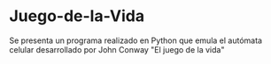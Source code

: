 # Juego-de-la-Vida
Se presenta un programa realizado en Python que emula el autómata celular desarrollado por John Conway "El juego de la vida"
